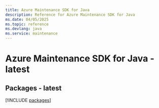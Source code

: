 ```yaml
---
title: Azure Maintenance SDK for Java
description: Reference for Azure Maintenance SDK for Java
ms.date: 04/05/2025
ms.topic: reference
ms.devlang: java
ms.service: maintenance
---
```

# Azure Maintenance SDK for Java - latest
## Packages - latest
[!INCLUDE [packages](maintenance-index.md)]